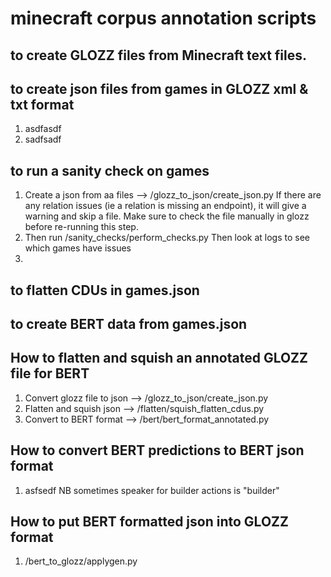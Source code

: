 # minecraft corpus annotation scripts


## to create GLOZZ files from Minecraft text files. 


## to create json files from games in GLOZZ xml & txt format
1. asdfasdf
2. sadfsadf

## to run a sanity check on games
1. Create a json from aa files --> /glozz_to_json/create_json.py
If there are any relation issues (ie a relation is missing an endpoint), 
it will give a warning and skip a file. 
Make sure to check the file manually in glozz before re-running this step.
2. Then run /sanity_checks/perform_checks.py
Then look at logs to see which games have issues
3. 

## to flatten CDUs in games.json


## to create BERT data from games.json

## How to flatten and squish an annotated GLOZZ file for BERT
1. Convert glozz file to json --> /glozz_to_json/create_json.py
2. Flatten and squish json -->  /flatten/squish_flatten_cdus.py
3. Convert to BERT format --> /bert/bert_format_annotated.py

## How to convert BERT predictions to BERT json format
1. asfsedf NB sometimes speaker for builder actions is "builder"

## How to put BERT formatted json into GLOZZ format
1. /bert_to_glozz/applygen.py






